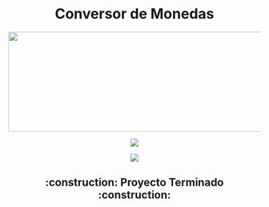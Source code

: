<h1 align="center">Conversor de Monedas</h1>

<img src="https://play-lh.googleusercontent.com/-SjvIIPNHzd5Vgrw9HGe5dRX0Tta9DmKrlUhJOs0ZUpB9UdF1_hUBZ3l8AESRAdWdw" width="1000px" height="200">

<p align="center">
   <img src="https://img.shields.io/github/issues/MattiasFigueroa/Conversor?color=red&style=for-the-badge">
 </p>
<p align="center">
   <img src="https://img.shields.io/badge/Estado-Finalizado-brightgreen?style=for-the-badge&logo=appveyor">
 </p>
 
 <h2 align="center">
:construction: Proyecto Terminado :construction:
</h2>
 
